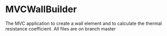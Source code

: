 # MVCWallBuilder
The MVC application to create a wall element and to calculate the thermal resistance coefficient.
All files are on branch master
